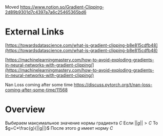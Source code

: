 
Moved
https://www.notion.so/Gradient-Clipping-2d89b9301d7c4397a7a6c25465365bd6

# External Links

[https://towardsdatascience.com/what-is-gradient-clipping-b8e815cdfb48](https://towardsdatascience.com/what-is-gradient-clipping-b8e815cdfb48)

[https://machinelearningmastery.com/how-to-avoid-exploding-gradients-in-neural-networks-with-gradient-clipping/](https://machinelearningmastery.com/how-to-avoid-exploding-gradients-in-neural-networks-with-gradient-clipping/)

Nan Loss coming after some time
https://discuss.pytorch.org/t/nan-loss-coming-after-some-time/11568

# Overview

Выбираем максимальное значение нормы градиента $С$
Если $||g|| > C$
То $g=C*\frac{g}{||g||}$
После этого $g$ имеет норму $C$
